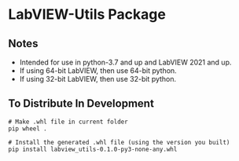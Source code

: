 # LabVIEW-Utils Package

## Notes
- Intended for use in python-3.7 and up and LabVIEW 2021 and up.
- If using 64-bit LabVIEW, then use 64-bit python.
- If using 32-bit LabVIEW, then use 32-bit python.

## To Distribute In Development

    # Make .whl file in current folder
    pip wheel .

    # Install the generated .whl file (using the version you built)
    pip install labview_utils-0.1.0-py3-none-any.whl

